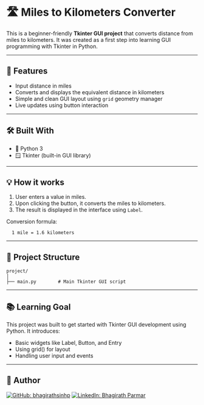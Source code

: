 # 🛣️ Miles to Kilometers Converter

This is a beginner-friendly **Tkinter GUI project** that converts distance from miles to kilometers. It was created as a first step into learning GUI programming with Tkinter in Python.

---

## 🚀 Features

- Input distance in miles
- Converts and displays the equivalent distance in kilometers
- Simple and clean GUI layout using `grid` geometry manager
- Live updates using button interaction

---

## 🛠️ Built With

- 🐍 Python 3
- 🪟 Tkinter (built-in GUI library)

---

## 💡 How it works

1. User enters a value in miles.
2. Upon clicking the button, it converts the miles to kilometers.
3. The result is displayed in the interface using `Label`.

Conversion formula:
      
      1 mile = 1.6 kilometers

---

## 📁 Project Structure
    
    project/
    │
    ├── main.py        # Main Tkinter GUI script

---

## 📚 Learning Goal

This project was built to get started with Tkinter GUI development using Python. It introduces:

- Basic widgets like Label, Button, and Entry
- Using grid() for layout
- Handling user input and events

---
## 👤 Author

[![GitHub: bhagirathsinhp](https://img.shields.io/github/followers/bhagirathsinhp?label=Follow&style=social)](https://github.com/bhagirathsinhp)
[![LinkedIn: Bhagirath Parmar](https://img.shields.io/badge/-Bhagirath%20Parmar-blue?style=flat-square&logo=Linkedin&logoColor=white&link=https://www.linkedin.com/in/bhagirath-parmar-385865269/)](https://www.linkedin.com/in/bhagirath-parmar-385865269/)

